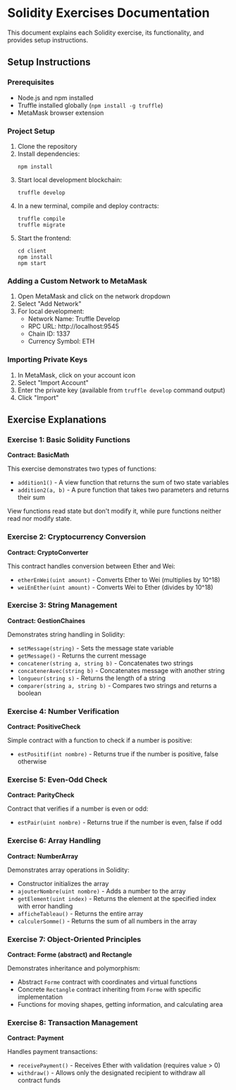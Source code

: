 # Solidity Exercises Documentation

This document explains each Solidity exercise, its functionality, and provides setup instructions.

## Setup Instructions

### Prerequisites
- Node.js and npm installed
- Truffle installed globally (`npm install -g truffle`)
- MetaMask browser extension

### Project Setup
1. Clone the repository
2. Install dependencies:
   ```
   npm install
   ```
3. Start local development blockchain:
   ```
   truffle develop
   ```
4. In a new terminal, compile and deploy contracts:
   ```
   truffle compile
   truffle migrate
   ```
5. Start the frontend:
   ```
   cd client
   npm install
   npm start
   ```

### Adding a Custom Network to MetaMask
1. Open MetaMask and click on the network dropdown
2. Select "Add Network"
3. For local development:
   - Network Name: Truffle Develop
   - RPC URL: http://localhost:9545
   - Chain ID: 1337
   - Currency Symbol: ETH

### Importing Private Keys
1. In MetaMask, click on your account icon
2. Select "Import Account"
3. Enter the private key (available from `truffle develop` command output)
4. Click "Import"

## Exercise Explanations

### Exercise 1: Basic Solidity Functions
**Contract: BasicMath**

This exercise demonstrates two types of functions:
- `addition1()` - A view function that returns the sum of two state variables
- `addition2(a, b)` - A pure function that takes two parameters and returns their sum

View functions read state but don't modify it, while pure functions neither read nor modify state.

### Exercise 2: Cryptocurrency Conversion
**Contract: CryptoConverter**

This contract handles conversion between Ether and Wei:
- `etherEnWei(uint amount)` - Converts Ether to Wei (multiplies by 10^18)
- `weiEnEther(uint amount)` - Converts Wei to Ether (divides by 10^18)

### Exercise 3: String Management
**Contract: GestionChaines**

Demonstrates string handling in Solidity:
- `setMessage(string)` - Sets the message state variable
- `getMessage()` - Returns the current message
- `concatener(string a, string b)` - Concatenates two strings
- `concatenerAvec(string b)` - Concatenates message with another string
- `longueur(string s)` - Returns the length of a string
- `comparer(string a, string b)` - Compares two strings and returns a boolean

### Exercise 4: Number Verification
**Contract: PositiveCheck**

Simple contract with a function to check if a number is positive:
- `estPositif(int nombre)` - Returns true if the number is positive, false otherwise

### Exercise 5: Even-Odd Check
**Contract: ParityCheck**

Contract that verifies if a number is even or odd:
- `estPair(uint nombre)` - Returns true if the number is even, false if odd

### Exercise 6: Array Handling
**Contract: NumberArray**

Demonstrates array operations in Solidity:
- Constructor initializes the array
- `ajouterNombre(uint nombre)` - Adds a number to the array
- `getElement(uint index)` - Returns the element at the specified index with error handling
- `afficheTableau()` - Returns the entire array
- `calculerSomme()` - Returns the sum of all numbers in the array

### Exercise 7: Object-Oriented Principles
**Contract: Forme (abstract) and Rectangle**

Demonstrates inheritance and polymorphism:
- Abstract `Forme` contract with coordinates and virtual functions
- Concrete `Rectangle` contract inheriting from `Forme` with specific implementation
- Functions for moving shapes, getting information, and calculating area

### Exercise 8: Transaction Management
**Contract: Payment**

Handles payment transactions:
- `receivePayment()` - Receives Ether with validation (requires value > 0)
- `withdraw()` - Allows only the designated recipient to withdraw all contract funds 
